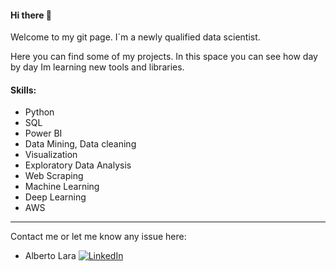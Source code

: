 #### Hi there 👋


Welcome to my git page. I´m a newly qualified data scientist.

Here you can find some of my projects. In this space you can see how day by day Im learning new tools and libraries.

#### Skills:
  - Python 
  - SQL
  - Power BI
  - Data Mining, Data cleaning
  - Visualization
  - Exploratory Data Analysis
  - Web Scraping
  - Machine Learning
  - Deep Learning
  - AWS


***
Contact me or let me know any issue here:

* Alberto Lara
[![LinkedIn][logo_LinkedIn]](https://www.linkedin.com/in/alarab/)

[logo_LinkedIn]: https://static.licdn.com/scds/common/u/images/logos/favicons/v1/16x16/favicon.ico "LinkedIn"




<!--
**allarabuendia/allarabuendia** is a ✨ _special_ ✨ repository because its `README.md` (this file) appears on your GitHub profile.


